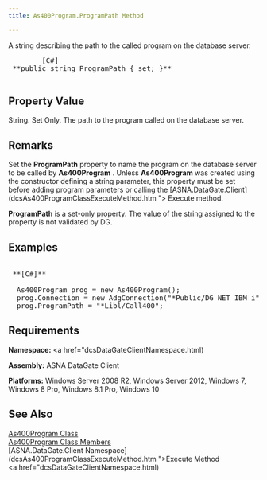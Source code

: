 ```yaml
---
title: As400Program.ProgramPath Method

---
```


A string describing the path to the called program on the database server.
<pre class="prettyprint">
        <span class="lang">[C#]</span>
 **public string ProgramPath { set; }** 
      </pre>


## Property Value

String. Set Only. The path to the program called on the database server. 
## Remarks

Set the <span> **ProgramPath** </span> property to name the program on the database server to be called by **As400Program** . Unless <span> **As400Program** </span> was created using the constructor defining a string parameter, this property <span>must</span> be set before adding program parameters or calling the [ASNA.DataGate.Client](dcsAs400ProgramClassExecuteMethod.htm "> Execute</a> method. 

<span> **ProgramPath** </span> is a set-only property. The value of the string assigned to the property is not validated by DG.
## Examples

<pre>
        <span class="lang">
 **[C#]** 
        </span>
  As400Program prog = new As400Program();
  prog.Connection = new AdgConnection("*Public/DG NET IBM i");
  prog.ProgramPath = "*Libl/Call400";</pre>

## Requirements

**Namespace:** <a href="dcsDataGateClientNamespace.html) 

**Assembly:** ASNA DataGate Client

**Platforms:** Windows Server 2008 R2, Windows Server 2012, Windows 7, Windows 8 Pro, Windows 8.1 Pro, Windows 10
## See Also


[As400Program Class](as400program-class.html)
      <br />
[As400Program Class Members](as400program-members.html)
      <br />
[ASNA.DataGate.Client Namespace](dcsAs400ProgramClassExecuteMethod.htm ">Execute Method</a>
      <br />
      <a href="dcsDataGateClientNamespace.html)

